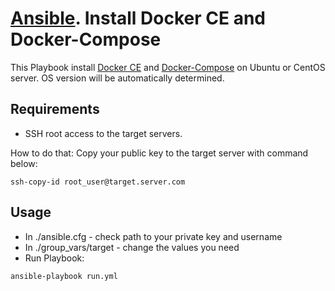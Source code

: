 # [Ansible](https://www.ansible.com). Install Docker CE and Docker-Compose

This Playbook install [Docker CE](https://docs.docker.com/install/) and [Docker-Compose](https://docs.docker.com/compose/install/) on Ubuntu or CentOS server. OS version will be automatically determined.

## Requirements
* SSH root access to the target servers. 

How to do that: Copy your public key to the target server with command below:
```
ssh-copy-id root_user@target.server.com
```

## Usage
* In ./ansible.cfg - check path to your private key and username 
* In ./group_vars/target - change the values you need
* Run Playbook:
```
ansible-playbook run.yml
```

